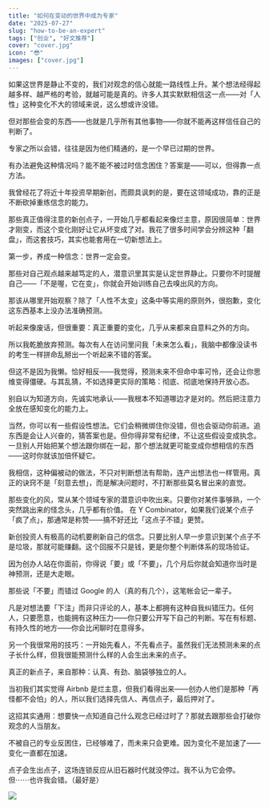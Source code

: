 ```yaml
---
title: "如何在变动的世界中成为专家"
date: "2025-07-27"
slug: "how-to-be-an-expert"
tags: ["创业", "好文推荐"]
cover: "cover.jpg"
icon: "😎"
images: ["cover.jpg"]
---
```

如果这世界是静止不变的，我们对观念的信心就能一路线性上升。某个想法经得起越多样、越严格的考验，就越可能是真的。许多人其实默默相信这一点——对「人性」这种变化不大的领域来说，这么想或许没错。



但对那些会变的东西——也就是几乎所有其他事物——你就不能再这样信任自己的判断了。



专家之所以会错，往往是因为他们精通的，是一个早已过期的世界。



有办法避免这种情况吗？能不能不被过时信念困住？答案是——可以，但得靠一点方法。



我曾经花了将近十年投资早期新创，而颇具讽刺的是，要在这领域成功，靠的正是不断砍掉重练信念的能力。



那些真正值得注意的新创点子，一开始几乎都看起来像烂主意，原因很简单：世界才刚变，而这个变化刚好让它从坏变成了对。我花了很多时间学会分辨这种「翻盘」，而这套技巧，其实也能套用在一切新想法上。



第一步，养成一种信念：世界一定会变。



那些对自己观点越来越笃定的人，潜意识里其实是认定世界静止。只要你不时提醒自己——「不是喔，它在变」，你就会开始训练自己去嗅出风的方向。



那该从哪里开始观察？除了「人性不太变」这条中等实用的原则外，很抱歉，变化这东西基本上没办法准确预测。



听起来像废话，但很重要：真正重要的变化，几乎从来都来自意料之外的方向。



所以我乾脆放弃预测。每次有人在访问里问我「未来怎么看」，我脑中都像没读书的考生一样拼命乱掰出一个听起来不错的答案。



但这不是因为我懒。恰好相反——我觉得，预测未来不但命中率可怜，还会让你思维变得僵硬。与其乱猜，不如选择更实际的策略：彻底、彻底地保持开放心态。



别自以为知道方向，先诚实地承认——我根本不知道哪边才是对的。然后把注意力全放在感知变化的能力上。



当然，你可以有一些假设性想法。它们会稍微绑住你没错，但也会驱动你前进。追东西是会让人兴奋的，猜答案也是。但你得非常有纪律，不让这些假设变成执念。
一旦别人开始把某个想法跟你绑在一起，那个想法就更可能变成你想相信的东西——这时你就该加倍怀疑它。



我相信，这种偏被动的做法，不只对判断想法有帮助，连产出想法也一样管用。真正的诀窍不是「刻意去想」，而是解决问题时，不打断那些莫名冒出来的直觉。



那些变化的风，常从某个领域专家的潜意识中吹出来。只要你对某件事够熟，一个突然跳出来的怪念头，几乎都有价值。
在 Y Combinator，如果我们说某个点子「疯了点」，那通常是称赞——搞不好还比「这点子不错」更赞。



新创投资人有极高的动机要刷新自己的信念。只要比别人早一步意识到某个点子不是垃圾，那就可能赚翻。这个回报不只是钱，更是你整个判断体系的现场验证。



因为创办人站在你面前，你得说「要」或「不要」，几个月后你就会知道你当时是神预测，还是大走眼。



那些说「不要」而错过 Google 的人（真的有几个），这笔帐会记一辈子。



凡是对想法要「下注」而非只评论的人，基本上都拥有这种自我纠错压力。任何人，只要愿意，也能拥有这种压力——你只要公开写下自己的判断。写在有标题、有持久性的地方——你会比闲聊时在意得多。



另一个我很常用的技巧：一开始先看人，不先看点子。虽然我们无法预测未来的点子长什么样，但我很能预测什么样的人会生出未来的点子。



真正的新点子，来自那种：认真、有劲、脑袋够独立的人。



当初我们其实觉得 Airbnb 是烂主意，但我们看得出来——创办人他们是那种「再怪都不会怕」的人，所以我们选择先信人、再信点子，最后押对了。



这招其实通用：想要快一点知道自己什么观念已经过时了？那就去跟那些会打破你观念的人当朋友。



不被自己的专业反困住，已经够难了，而未来只会更难。因为变化不是加速了——变化一直都在加速。



点子会生出点子，这场连锁反应从旧石器时代就没停过。我不认为它会停。
但⋯⋯也许我会错。（最好是）




![](https://prod-files-secure.s3.us-west-2.amazonaws.com/112d0858-5090-4d34-a606-b75eb8d65fd2/46476355-9cf3-4e99-9b7a-3531bc426380/1000202064.png?X-Amz-Algorithm=AWS4-HMAC-SHA256&X-Amz-Content-Sha256=UNSIGNED-PAYLOAD&X-Amz-Credential=ASIAZI2LB466VGZWUDBU%2F20251018%2Fus-west-2%2Fs3%2Faws4_request&X-Amz-Date=20251018T214334Z&X-Amz-Expires=3600&X-Amz-Security-Token=IQoJb3JpZ2luX2VjEBsaCXVzLXdlc3QtMiJGMEQCIFVI1IMrfTquRMmCQ0OW31LuClSOOaFtoEWKddmekLudAiBHbXxCc0nNDOGkKVlQJsia3%2Fancu5i80nKJKyJuS8poiqIBAjE%2F%2F%2F%2F%2F%2F%2F%2F%2F%2F8BEAAaDDYzNzQyMzE4MzgwNSIM%2FAZUybnooPkjyYDEKtwDkU8ziRrdXXe4cOdk7aT31QPhKNV%2BpUJaTzY09%2BfaW5eQmekfIuQGqURGLUJHfAce%2B6L%2BV%2Bzr9r%2FJLfwq57lZ5WxkfVb2yq8z8ntw3CcBruS9fOHd9%2FllUwwx5BLcXuUp9T3vDhNsB%2BueBfBwm5B2%2FJ%2BaoO0ItFv2mnEl2pGyNUeiU%2Bp023ky4R7tdP9GYwgcUG0zMqeZ%2BUgf1kFHUDf4qNBZXxHlG0ujQDnLXUVK95BbQb9PXrZUmt2yuBypugOGQ%2ByZPnd9ajTLGmpjeDpG4sUrbdNBh9tSILWIGbmksxjiVO3E8rtd9DShfVFCUfw1z4exGBwmuca8oFMpzKMVt05HyuxroqcF1L5ktywxwg3ag%2BPtlZL3WCWCy8jUIvUlXpEqEvgP0YjRxEWDuw4ERYoU%2FDVzwpO3cApPJHNsgGsNnX7wU0IoKhZLrOzZTeV6LB597Bvzb4xAR4uRiIqXBD%2F05AS2QTf63f9G4EfKodHcHIBDIrbKV36StQCw8Aj6QXFGjO6TVYJduXoGriFnetbuSCFRM4mnow%2Bg9g09NB%2BrJp%2FYFF1bdZeZiv31LkFtZNgNYFW5LhwtrtUORzWtciy9JUn%2BBEw%2F2%2B6qK3xEEK1uZhvbamxV9H9i0GIwzcjPxwY6pgHkntHH68BL%2BqnqxsiqFsR1dmu1YBYvm1Dz2oLwhQHto1iRh%2FjB4F2TRMG2HiWgl5Q6ydPskqvhGFgsJyhk%2FF13mMi1LcjNWEXROVeeIhizVBwKdAPrc%2FYh6K2dqMP7U%2Fbnvb9w0M0ZYl6TrY9p4wVadH%2Fk%2BFxQXwRF96XUAX60hIQVsHYL%2BPcG2e2Q8yikyw91ibdp8DLh12yHZlthAuc%2Bp3qeQIza&X-Amz-Signature=909730bfe5e4d59688cda580a826d675c40a06d8658b696aa00b414a7d3584ed&X-Amz-SignedHeaders=host&x-amz-checksum-mode=ENABLED&x-id=GetObject)

